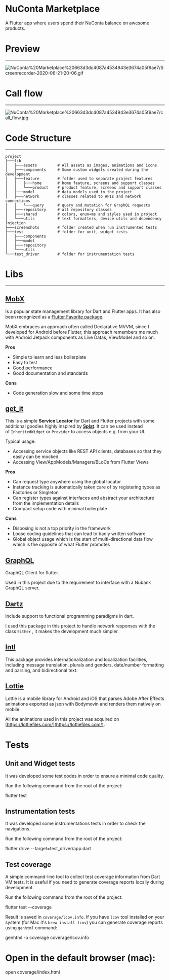 # NuConta Marketplace

A Flutter app where users spend their NuConta balance on awesome products.

# Preview

---

![NuConta%20Marketplace%20663d3dc4087a4534943e3674a05f9ae7/Screenrecorder-2020-06-21-20-06.gif](NuConta%20Marketplace%20663d3dc4087a4534943e3674a05f9ae7/Screenrecorder-2020-06-21-20-06.gif)

# Call flow

---

![NuConta%20Marketplace%20663d3dc4087a4534943e3674a05f9ae7/call_flow.jpg](NuConta%20Marketplace%20663d3dc4087a4534943e3674a05f9ae7/call_flow.jpg)

# Code Structure

---

```
project
├───lib
│   ├───assets         # All assets as images, animations and icons
│   ├───components     # Some custom widgets created during the development
│   ├───feature        # folder used to separate project features
│   │   ├───home       # home feature, screens and support classes
│   │   └───product    # product feature, screens and support classes
│   ├───model          # data models used in the project
│   ├───network        # classes related to APIs and network connections
│   │   └───query      # query and mutation for GraphQL requests
│   ├───repository     # all repository classes
│   ├───shared         # colors, enun=ms and styles used in project
│   └───utils          # text formatters, device utils and dependency Injection
├───screenshots        # folder created when run instrumented tests
├───test               # folder for unit, widget tests
│   ├───components     
│   ├───model          
│   ├───repository     
│   └───utils          
└───test_driver        # folder for instrumentation tests
```

# Libs

---

## [MobX](https://pub.dev/packages/mobx)

Is a popular state management library for Dart and Flutter apps. It has also been recognized as a [Flutter Favorite package](https://flutter.dev/docs/development/packages-and-plugins/favorites).

MobX embraces an approach often called Declarative MVVM, since I developed for Android before Flutter, this approach remembers me much with Android Jetpack components as Live Datas, ViewModel and so on.

**Pros** 

- Simple to learn and less boilerplate
- Easy to test
- Good performance
- Good documentation and standards

**Cons**

- Code generation slow and some time stops

## [get_it](get_it)

This is a simple **Service Locator** for Dart and Flutter projects with some additional goodies highly inspired by **[Splat](https://github.com/reactiveui/splat)**. It can be used instead of `InheritedWidget` or `Provider` to access objects e.g. from your UI.

Typical usage:

- Accessing service objects like REST API clients, databases so that they easily can be mocked.
- Accessing View/AppModels/Managers/BLoCs from Flutter Views

**Pros** 

- Can request type anywhere using the global locator
- Instance tracking is automatically taken care of by registering types as Factories or Singleton
- Can register types against interfaces and abstract your architecture from the implementation details
- Compact setup code with minimal boilerplate

**Cons**

- Disposing is not a top priority in the framework
- Loose coding guidelines that can lead to badly written software
- Global object usage which is the start of multi-directional data flow which is the opposite of what Flutter promotes

## [GraphQL](https://pub.dev/packages/graphql)

GraphQL Client for flutter.

Used in this project due to the requirement to interface with a Nubank GraphQL server.

## [Dartz](https://pub.dev/packages/dartz)

Include support to functional programming paradigms in dart.

I used this package in this project to handle network responses with the class `Either` , it makes the development much simpler.

## [Intl](https://pub.dev/packages/intl)

This package provides internationalization and localization facilities, including message translation, plurals and genders, date/number formatting and parsing, and bidirectional text.

## [Lottie](https://pub.dev/packages/lottie)

Lottie is a mobile library for Android and iOS that parses Adobe After Effects animations exported as json with Bodymovin and renders them natively on mobile.

All the animations used in this project was acquired on [https://lottiefiles.com/](https://lottiefiles.com/).

# Tests

## Unit and Widget tests

It was developed some test codes in order to ensure a minimal code quality.

Run the following command from the root of the project:

flutter test

## Instrumentation tests

It was developed some instrumentations tests in order to check the navigations.

Run the following command from the root of the project:

flutter drive --target=test_driver/app.dart

## Test coverage

A simple command-line tool to collect test coverage information from Dart VM tests. It is useful if you need to generate coverage reports locally during development.

Run the following command from the root of the project:

flutter test --coverage

Result is saved in `coverage/lcov.info`. If you have `lcov` tool installed on your system (for Mac it's `brew install lcov`) you can generate coverage reports using `genhtml` command:

genhtml -o coverage coverage/lcov.info
# Open in the default browser (mac):
open coverage/index.html